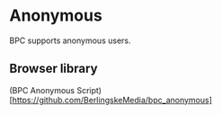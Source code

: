 # Anonymous

BPC supports anonymous users.

## Browser library

(BPC Anonymous Script)[https://github.com/BerlingskeMedia/bpc_anonymous]